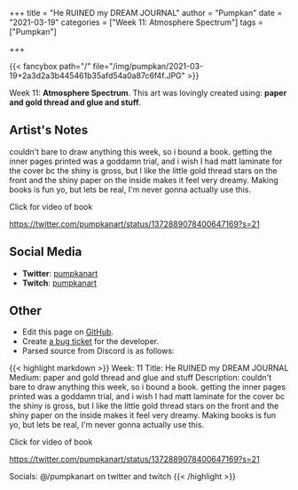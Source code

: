 +++
title =       "He RUINED my DREAM JOURNAL"
author =      "Pumpkan"
date =        "2021-03-19"
categories =  ["Week 11: Atmosphere Spectrum"]
tags =        ["Pumpkan"]

+++


{{< fancybox path="/" file="/img/pumpkan/2021-03-19+2a3d2a3b445461b35afd54a0a87c6f4f.JPG" >}}


Week 11: **Atmosphere Spectrum**. This art was lovingly created using: **paper and gold thread and glue and stuff**.

## Artist's Notes

couldn't bare to draw anything this week, so i bound a book. getting the inner pages printed was a goddamn trial, and i wish I had matt laminate for the cover bc the shiny is gross, but I like the little gold thread stars on the front and the shiny paper on the inside makes it feel very dreamy. Making books is fun yo, but lets be real, I'm never gonna actually use this. 

Click for video of book 

https://twitter.com/pumpkanart/status/1372889078400647169?s=21

## Social Media

- **Twitter**: [pumpkanart]()
- **Twitch**: [pumpkanart]()


## Other

- Edit this page on [GitHub](https://github.com/teaminkling/web-refresh/edit/main/blog/content/blog/pumpkan-week-11-49d3.md).
- Create [a bug ticket](https://github.com/teaminkling/web-refresh/issues/new?assignees=&labels=bug&template=problem-report.md&title=) for the developer.
- Parsed source from Discord is as follows:

{{< highlight markdown >}}
Week: 11
Title: He RUINED my DREAM JOURNAL 
Medium: paper and gold thread and glue and stuff 
Description: couldn't bare to draw anything this week, so i bound a book. getting the inner pages printed was a goddamn trial, and i wish I had matt laminate for the cover bc the shiny is gross, but I like the little gold thread stars on the front and the shiny paper on the inside makes it feel very dreamy. Making books is fun yo, but lets be real, I'm never gonna actually use this. 

Click for video of book 

https://twitter.com/pumpkanart/status/1372889078400647169?s=21

Socials: @/pumpkanart on twitter and twitch
{{< /highlight >}}
